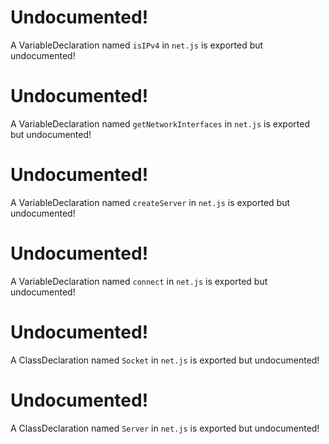 # Undocumented!
A VariableDeclaration named `isIPv4` in `net.js` is exported but undocumented!

# Undocumented!
A VariableDeclaration named `getNetworkInterfaces` in `net.js` is exported but undocumented!

# Undocumented!
A VariableDeclaration named `createServer` in `net.js` is exported but undocumented!

# Undocumented!
A VariableDeclaration named `connect` in `net.js` is exported but undocumented!

# Undocumented!
A ClassDeclaration named `Socket` in `net.js` is exported but undocumented!

# Undocumented!
A ClassDeclaration named `Server` in `net.js` is exported but undocumented!

